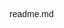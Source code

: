 readme.md
<!DOCTYPE html>
<html lang="en">
<head>
    <meta charset="UTF-8">
    <meta http-equiv="X-UA-Compatible" content="IE=edge">
    <meta name="viewport" content="width=device-width, initial-scale=1.0">
    <title>포트폴리오 - 떼루아 와인아울렛</title>
    <!-- 검색엔진최적화(Serach Engine Optimization) : SEO(쎄오) -->
    <!-- 주제 -->
    <meta name="subject" content="떼루아 와인아울렛 벤치마킹 사이트">
    <!-- 검색어 -->
    <meta name="keywords" content="떼루아, 떼루아와인아울렛, 와인아울렛, 떼루아 와인아울렛,와인,술,맛집">
    <!-- 설명 -->
    <meta name="description" content="떼루아 와인아울렛은 와인을 저렴하게 구매할수 있습니다">
    <!-- 만든이 -->
    <meta name="author" content="nxx5xxx">
    <!-- 파비콘(인터넷에서 좌측 상단에 뜨는아이콘) png나 ico파일(절대주소) -->
    <!-- 핸드폰에서는 북마크아이콘이됨 (favi con) -->
    <link rel="shortcut icon" href=".\img\teruwaico.png">
    <!-- 오픈그래프 : 특정 url을 넣으면 그사이트에대한 정보(ex카카오톡 내에서 url넣을때 ) -->
    <meta name="og:site_name" content="사이트이름">
    <meta name="og:title" content="포트폴리오 - 떼루아와인아울렛">
    <meta name="og:description" content="떼루아 와인아울렛은 와인을 저렴하게 구매할수 있습니다">
    <meta name="og:url" content="https://nxx5xxx.github.io/web1">
    <meta name="og:image" content=".\img\sum1">
    <!-- 스타일 초기화 -->
    <!-- reset css cdn , normalize css cdn  -->
    <!-- 브라우저에 관계없이 통일되게 스타일을 뿌려줌 -->
    <link href="https://cdnjs.cloudflare.com/ajax/libs/normalize/8.0.1/normalize.css" rel="stylesheet">
    <!-- 기본폰트 -->
    <!-- WINDOW 폰트타입 TTF , MAC 폰트타입 OTF -지금은 둘다 혼용가능함 -->
    <!-- 윈도우 폰트위치 - c:\WINDOWS\FONTS - 응용프로그램용 폰트(사이즈가큼) - dafont에서 제공함 -->
    <!-- 웹용폰트가 사이즈가 작아서 그것을쓰는게 나음 : woff(Mac에서 개발),eot(microsoft)에서 개발) -->
    <!-- TTF는 표시를 점을 찍어서 그림 , OTF는 크기에따라 외곽을 생성하는 스타일이라 OTF가 깨끗함 -->
    <!-- cdn 구글웹폰트에서 갖고올것(한글만 취급하는 사이트는 눈누라는 사이트도있음)-->
    <link rel="preconnect" href="https://fonts.googleapis.com">
    <link rel="preconnect" href="https://fonts.gstatic.com" crossorigin>
    <link href="https://fonts.googleapis.com/css2?family=Noto+Sans+KR:wght@400;700&display=swap" rel="stylesheet">    
    <style>
        * { margin: 0;padding: 0;}
        /*  margin : 테두리 바깥여백 , padding : 안여백
            margin : 10px 20px; 상하 10px 좌우 20px 
            margin : 10px 20px 30px 40px 상 10 우 20 하 30 좌 40 */
        /*  ex 크기가 400px박스(블록방식의태그) 를 좌/우 가운데로배치 
            width : 400px margin:10px auto;(상하 10px 좌우자동으로 가운데)     */
        /*  padding도 이와같은방식 
            세부속성 - margin-(top,bottom,left,right) : 상하좌우를 각 각 지정하는 속성
            반드시 통합속성과 세부속성을 같이 쓴다면, 통합속성부터 지정한후 세부속성
        */
        body{width: 100%; font-family: 'Noto Sans KR', sans-serif;}
        /* cursive는 2차폰트(알터네이트 텍스트 - 대체텍스트) */
        /* font-family:'1차폰트명'(띄어쓰기가 되어있으면 ''또는""해야함) ,2차폰트명,3차폰트명4~5~;}  */
        /* 3차폰트부터는 기본폰트를 적용함 (브라우저에서 기본적으로 제공하는폰트) */
        /* sans-serif(고딕계열), serif(명조계열), cursive(궁서), monospace(가로세로1:1비율폰트), fantasy(심볼기호) */
        ul{ list-style: none;}
        /* 목록기호 */
        a {text-decoration: none;}
        /* a태그(링크태그) 의 밑줄을 none값으로 바꿈 */
        img {border: none;}
        /* 익스플로어에서 이미지는 테두리 선이 생기는데 그것을 미연에 방지 */
        /* *~img 이 5가지는 자주쓰이는것이라 중요 */
        .box {margin: 10px; margin-top: 30px;}
        /* 위만 30 나머지는 10px씩*/
        .np{font-family: 'Noto Sans KR', sans-serif;}
        <!-- 바디영역에 들어가는것 -->
        .container {clear:both; width:100%;}
        /* hd=헤더 */
        .hd { clear:both; width: 100%}
        .tnb {clear : both; width: 100%; background-color: palevioletred; height: 35px;}
        .tnb_wrap {clear : both ; width:1280px ;margin: 0 auto ;height:20px}
        /* .left_tnb {float:left}
        .left_tnb li {float:left ; line-height: 30px;}
        .left_tnb li:first-child::after {content: "|"; color: #fff;margin-right: auto;}
        .left_tnb li a {margin: 20px;} */
        .right_tnb {float:right}
        .right_tnb li {float:left; line-height: 30px;}
        .right_tnb li a {margin: 20px;}
        .tnb ul li a { color: #fff; font-size: 0.9em;}
        /* .tnb ul li a:hover {color:red} */
        .right_tnb li a {background-size: auto; background-position: center center;}
        .right_tnb li a.sns1{background-image: url("./img/search.png");}
        .right_tnb li a.sns1:hover{background-image: url("./img/search_on.png");}
        .gnb {clear : both; width: 100%; height:120px; background-color: #fff; 
            border-bottom: 1px solid #333;}

    </style>
</head>
<body>
    <h1>떼루아 와인아울렛</h1>
    <a href="https://nxx5xxx.github.io">메인 - https://nxx5xxx.github.io</a>
    <!-- div.container>header.hd+div.content+footer.ft -->
        <div class="container">
        <header class="hd">
            <!-- nav.tnb>+nav.gnb -->
            <nav class="tnb">
                <!-- div.tnb_wrap -->
                <div class="tnb_wrap">
                <!-- ul.left_tnb>li*2>a{상단}
                    ul.right_tnb>li*3>a.sns$
                    <ul class="left_tnb">
                        <li><a href="">상단</a></li>
                        <li><a href="">상단</a></li>
                    </ul> -->
                    <ul class="right_tnb">
                        <li><a href="" class="sns1"></a></li>
                        <li><a href="" class="sns2"></a></li>
                        <li><a href="" class="sns3"></a></li>
                    </ul>
                </div>
            </nav>
            <nav class="gnb">
                <div class="gnb_wrap">
                </div>
            </nav>
        </header>
        <div class="content">
        </div>
        <footer class="ft">
        </footer>
    </div>
    <div class="fix_area">
    </div>


</body>
</html>

### CSS 테두리
-통합속성
border : 상/우/하/좌 의 테두리의 두께, 선모양, 선색 등을 지정
-border : 선두께, 선모양, 선색; (x-y : 세부속성)
-세부속성
border-left : 왼쪽테두리의 두께, 선모양, 선 색 등을 지정
      -right
      -top
      -bottom
      -width : 상/우/하/좌의 선 두께를 지정 (하나만 넣으면 다 4개 넣으면 저 순서대로)
      -width : 상하선두께 , 좌우선두께
border-style : solid(실설) , hidden(선없음), dashed(사각선), dotted(둥근점선), double, edge,,,, 선모양지정
      -style : 선모양 (하나만쓰면 4면이다  , 4개넣으면 상우하좌의 순서대로 들어감)
      -style : 상하선모양, 좌우선모양
border colie : 보더콜리
border-color : 색상16진코드(#~), 컬러명, rgb(), hsl();
-세세속성 []는 생략가능 |는 or 이중에 하나만 쓸수있다라는뜻
border-[left|right|top|bottom]-[width|style|color]
-마지막에 쓰는 속성으로 적용됨
-주의사항 : 기입시순서는 통합>세부>세세 순으로 기입해야 속성이 뒤죽박죽이안된다

### Css박스크기 계산방법 - 박스관련 속성
box-sizing | content-box | padding-box | border-box 보더박스가 제일 많이쓰임
설정하지 않는경우 content-box가 기본설정, 그밖에 border-box를 사용
content-box 크기 : 크기+패딩+보더+마진 (=크기+안쪽여백+선두께+바깥여백)
border-box 크기 : 크기+마진 (=크기+바깥여백)

ex) 선택자 { width:200px; height:300px;padding:10px; border:20px solid black; margin:40px}
위박스(설정안했으니 content-box임)의 적용크기 
    폭: 340 (200+(10*2)+(20*2)+(40*2))
    높이 : 300+20+40+80 = 440
선택자 { width:200px; height:300px;padding:10px; border:20px solid black; margin:40px; box-sizing:border-box;}
    보더박스 옵션을 넣으면 width안에 border와 padding을 200px안으로 밀어넣는다 , 높이도 마찬가지
    적용크기
    폭 : 200+(40*2)=280
    높이 : 300+80=380
    margin을 빼버리면 딱 달라붙게 설정이가능

### 배치 속성

### 위치 속성
position : static(정적) | relative | absolute | fixed
- static : 정적, 기본값으로 별도의 position 속성을 지정하지 않아도 static으로 됨
- relative : 상대적인 위치로 설정시에 필요하며, 위치 좌표를 부모 기준으로 정할 경우 활용
- 팁. left , top속성으로 주면 나중에 햇갈리니 ,margin을 이용하자
- absolute : 절대값을 이용하여 상단좌측 기준으로 x,y좌표를 0,0으로 잡고 사용됨 (그러므로 크기가 안맞을경우 겹칠수있음)
    -위치값은 auto , px, %로 지정가능
    left : 왼쪽 기준으로 부터의 위치
    right : 오른쪽 기준으로 부터의 위치
    top : 위쪽 기준
    bottom : 아래쪽 기준
    ※ x좌표 위치는 좌/우 중 하나만 기술하고, y좌표도 상,하 중 하나만 기술해야함
    -혹여나 top을 사용하다가 부득이하게 bottom좌표를 써야할 경우엔 top에 auto값을 걸어주면 된다

- fixed : 화면에 고정된 위치를 설정할 때 필요하며, 스크롤시 fixed된 요소는 스크롤되지않고 화면에 따라감.
- 팁 . static이나 relative일 경우는 margin으로 떨어진 거리를 지정하는게 좋다.
- 팁2. absolute ,fixed 일 경우 left/right, top/bottom으로 위치를 설정

### 레이어 속성
z-index : position이 absolute이거나 fixed일경우 겹쳤을때 순서(레이어)를 지정해주는것
숫자 정수로만 지정하며 숫자 큰것이 우선(맨앞)이 된다.

### 흐름(부동) 속성
float : left | right | both | none
float:left 왼쪽부터 쌓여라
- position이 static이 relative일 경우에 가능한 배치 흐름 속성
- float속성을 주고 margin left를 주면 각각의거리를 떨어뜨려줘도 되지않아서 활용적이다
-팁. ul li도 블록방식태그 메뉴를 가로로 해주기위해 ul li를 많이 쓴다

### 흐름 해제 속성
clear : left | right | both | none
- float 설정이 된 박스의 흐름 해제, float이 left로 설정되면 clear도 left로 써서 해제
left, right 모두해제시에는 both를 사용

## CS 가시 속성

### 출력속성
display : inline | block | inline-block | none
- 모든 태그 요소는 inline 또는 block이거나 inline-block 요소이다.
- inline : 위/아래 마진이나 패딩 설정이 불가능하고, img나 video등을 제외한
           input, a ,span, strong, em등은 크기지정이 불가능한 인라인 요소이다.
           블록요소를 인라인 요소로 변경시에 활용
- block : h, p, ul, ol, dl, li, dt, dd, div, section, ... 등은 대부분 크기지정이 가능한 블록요소.
          인라인요소를 블록요소로 변경시에 활용
- inline-block : 한 줄 안에 배치도 가능하고, 위/아래 마진/패딩 적용 가능, 크기 지정한 가시속성
- none : opacity와 visibility-hidden이랑 다르게 자리차지를 안함 (출력자체를 안함)
         =애니메이션 불가(서서히나타나기 불가 출력자체를 안해서)

### 불투명도 속성
opacity : 0~1의 정수 또는 실수를 사용하여 지정 (0 : 투명 ~ 1 : 불투명)
          애니메이션 가능 (서서히나타나기)

### 가시 속성
visibility : visible | hidden
- visible : 보이기
- hidden : 숨기기
- display : none과 달리 hidden을 하면, 안보이는 것 뿐이지 그 자리를 차지하고 있음.

### 넘침 속성
overflow : hidden | scroll | auto | visible(기본속성-보이기)
    hidden : 흘러 넘치는 부분을 숨김
    scroll : 콘텐츠의 사이즈가 더 크건 작건 무조건생김
    auto : 콘텐츠의 사이즈가 더 클때만 스크롤이 생김
    visible : 기본값으로 더 커도 콘텐츠를 모두 표시.

<!-- 세트로된 아이콘 : 스플릿아이콘 -->
용량이 절약된다.


margin: 0 auto (가운데로 몰림)
-크기가 없으면 가운데로 못옴
line-height(블록요소밖에 적용못함)
hover : 마우스 올렸을때
first-child::after
nth-child::after
display:block; -블록방식
글자들여쓰기 text-indent :9999px; 해도보일경우 overflow:hidden; -이상으로 흘러넘칠경우 숨겨라 ; bg-img: url(./img/search.png)

배경위치 옮기기 : background-position: -135px -134px ; (왼쪽으로 135픽셀 떙기고 아래로 134픽셀 땡김)

배경사이즈 줄이기 bg-size: 50% (만일 이것을 할경우 a태그의 사이즈가 줄어듬)
bg-size : px px (가로 세로)


<!-- 0322 -->
.main {clear : both; width: 100%; height:120px; background-color: #fff; }
.main_wrap { width : 1400px margin :0 auto}

.logo { display : block ; width : 100px; height: auto}
-> .logo { display : block ; width : 100px; height: 38px overflow:hidden;}
.logo img{ display:block; width:100% height:auto}
height가 오토면 width를 줄이면 height는 알아서 줄어든다

.gnb{float:left;}

<!--  -->
//width : 800px margin : 0 auto ; 할경우 float속성에 의해 가운데오기불가
방법1-> .gnb > ul(fr) { position: absolute; top:40px left:50%; width:800px; margin-left:-400;}
//위치는 absolte - 절대값 위에서 왼쪽에서 50%인곳위치 (가운데) 너비800주고 왼쪽으로 400만큼 땡긴다

방법2-> .logo { display : block ; width : 100px; height: 38px overflow:hidden; position:absoulte; top:40px; left: 0;}
.sitemap_btn{ display : block; position:absolute; top:0; right:0 sursor:pointer;}
//앱솔루트의 기준점은 0,0이지만 릴리티브로 걸면 부모태그의 위치를 기준점으로 잡힌다
->.main_wrap { width : 1400px margin :0 auto; position:relative}
->.gnb{position : relative또는 static}
.gnb > ul { width:800px; height:48px; border:1px solid #333; margin: 0 auto}

즉 좌 우 를 플롯주고 가운데를 앱솔루트 주거나
양쪽을 앱솔루트걸고 가운데 올것을 릴리티브를 걸기
<!--  -->

.gnb > ul > li {float:left}

.sitemap_btn{ display : block; float:right; cursor:pointer;}
.sitemap {position:fixed; top:0; left:0; width:100vw; height:100vh; z-index:999;
bgolor: deeppink;display:none;}

/* vh : 기계값에따라 100vh는 위아래꽉참 100vw는 좌우꽉참 */
#sitemap_ck:checked ~ .sitemap  { display : block}
사이트맵ck가 체크되면 .sitemap의 디스플레이방식을 블록으로 출력한다
#sitemap_ck { display:none }
체크박스를 안보이게함

float 은 형제끼리의 배치.
ex ul>li*5>a 일경우 li에 float을 걸어야함

포지션을 지정하면 스태틱
플롯 클리어 마진

<!-- 0323 -->
메뉴바
 .sitemap_btn {display: block; position: absolute; cursor:pointer; top: 0px; right:0px; witdh: 20px height: 20px overflow:hidden; text-indent:-9999px
 bg-img:url("메뉴"); bg-size : 20px 40px; bg-position:center -20px}

 아울렛 소개 공지사항 한정수량 초특가 이달의 특가 이달의 와인 고객지원

.gnb {position:relative; margin-top:10px}
.gnb > ul {width: 500px; height: 48px; margin: 0 auto;}
.gnb > ul > li {float:left; width:20%; text-align:center; line-height:50px}
 .gnb > ul > li > a{font-size 1.3em; color: #333}
 .gnb > ul > li:hover > a {boder-bottom:2px solid 색상; color: 색상;}

 div.sub>ul.dp>li*4>a{회사소개}

 .sub { display : none; padding-top:20px; width: 1000px;}
.gnb>ul>li:hover > .sub{display:block}
와인아울렛 소개
아울렛 매장 구경하기
아울렛 찾아오시는 길
figure.vs>div.img_box>video[src="movie" muted autoplay]

.sub.item2{ mgargin-left:-240px;}
.sub.item3{margin-left: -320px;}
.sub.item4{margin-left: -480px;}
.sub.item5{margin-left: -640px;}
.sub > ul > li {float:left; width: 25%;}
.sub > ul >li >a {display : block ; color: #333; font-size:1.1em ;font-weight:500; }
.sub > ul > li:hover > a {color:}

<!-- 0329 -->

        <div class="content">
            <figure class="vs">
                <div class="img_box">
                    <video src="./movie/main.mp4" muted autoplay loop></video>
                </div>
            </figure>
        </div>

        <!--  -->